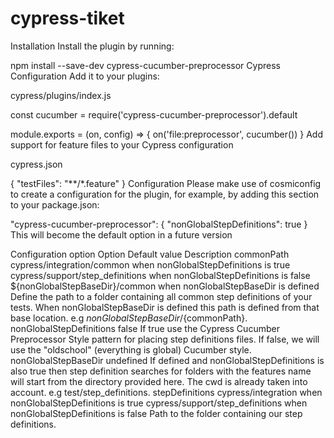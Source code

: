 # cypress-tiket
Installation
Install the plugin by running:

npm install --save-dev cypress-cucumber-preprocessor
Cypress Configuration
Add it to your plugins:

cypress/plugins/index.js

const cucumber = require('cypress-cucumber-preprocessor').default

module.exports = (on, config) => {
  on('file:preprocessor', cucumber())
}
Add support for feature files to your Cypress configuration

cypress.json

{
  "testFiles": "**/*.feature"
}
Configuration
Please make use of cosmiconfig to create a configuration for the plugin, for example, by adding this section to your package.json:

"cypress-cucumber-preprocessor": {
  "nonGlobalStepDefinitions": true
}
This will become the default option in a future version

Configuration option
Option	Default value	Description
commonPath	cypress/integration/common when nonGlobalStepDefinitions is true
cypress/support/step_definitions when nonGlobalStepDefinitions is false
${nonGlobalStepBaseDir}/common when nonGlobalStepBaseDir is defined	Define the path to a folder containing all common step definitions of your tests. When nonGlobalStepBaseDir is defined this path is defined from that base location. e.g ${nonGlobalStepBaseDir}/${commonPath}.
nonGlobalStepDefinitions	false	If true use the Cypress Cucumber Preprocessor Style pattern for placing step definitions files. If false, we will use the "oldschool" (everything is global) Cucumber style.
nonGlobalStepBaseDir	undefined	If defined and nonGlobalStepDefinitions is also true then step definition searches for folders with the features name will start from the directory provided here. The cwd is already taken into account. e.g test/step_definitions.
stepDefinitions	cypress/integration when nonGlobalStepDefinitions is true
cypress/support/step_definitions when nonGlobalStepDefinitions is false	Path to the folder containing our step definitions.
